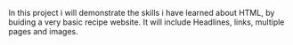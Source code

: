 In this project i will demonstrate the skills i have learned about HTML, by buiding a very basic recipe website. 
It will include Headlines, links, multiple pages and images. 
